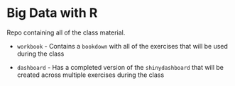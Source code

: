 # Big Data with R 

Repo containing all of the class material.  

- `workbook` - Contains a `bookdown` with all of the exercises that will be used during the class

- `dashboard` - Has a completed version of the `shinydashboard` that will be created across multiple exercises during the class